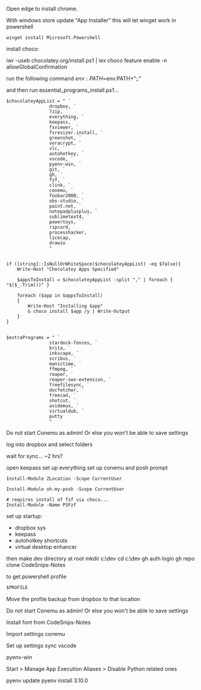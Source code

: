 Open edge to install chrome.

With windows store update "App Installer" this will let winget work in powershell

```
winget install Microsoft.Powershell
```

install choco:

iwr -useb chocolatey.org/install.ps1 | iex
choco feature enable -n allowGlobalConfirmation

run the following command
$env:PATH =$env:PATH+";."

and then run essential_programs_install.ps1...

```
$chocolateyAppList = " `
				dropbox, `
				7zip, `
				everything, `
				keepass, `
				fsviewer, `
				fsresizer.install, `
				greenshot, `
				veracrypt, `
				vlc, `
				autohotkey, `
				vscode, `
				pyenv-win, `
				git, `
				gh, `
				fzf, `
				clink, `
				conemu, `
				foobar2000, `
				obs-studio, `
				paint.net, `
				notepadplusplus, `
				sublimetext4, `
				powertoys, `
				ripcord,
				processhacker,
				licecap,
				drawio
				"


if ([string]::IsNullOrWhiteSpace($chocolateyAppList) -eq $false){   
    Write-Host "Chocolatey Apps Specified"  
    
    $appsToInstall = $chocolateyAppList -split "," | foreach { "$($_.Trim())" }

    foreach ($app in $appsToInstall)
    {
        Write-Host "Installing $app"
        & choco install $app /y | Write-Output
    }
}


$extraPrograms = " `
				stardock-fences, `
				krita, `
				inkscape, `
				scribus, `
				manictime, `
				ffmpeg, `
				reaper, `
				reaper-sws-extension, `
				freefilesync, `
				docfetcher, `
				freecad, `
				shotcut, `
				avidemux, `
				virtualdub, `
				putty
				"
```


Do not start Conemu as admin! Or else you won't be able to save settings

log into dropbox and select folders

wait for sync... ~2 hrs?

open keepass
set up everything
set up conemu and posh prompt
```
Install-Module ZLocation -Scope CurrentUser

Install-Module oh-my-posh -Scope CurrentUser

# requires install of fzf via choco...
Install-Module -Name PSFzf
```

set up startup:

- dropbox sys
- keepass
- autohotkey shortcuts
- virtual desktop enhancer

then make dev directory at root
mkdir c:\dev
cd c:\dev
gh auth login
gh repo clone CodeSnips-Notes




to get powershell profile

```ps
$PROFILE
```

Move the profile backup from dropbox to that location

Do not start Conemu as admin! Or else you won't be able to save settings

Install font from CodeSnips-Notes

Import settings conemu

Set up settings sync vscode


pyenv-win

Start > Manage App Execution Aliases > Disable Python related ones

pyenv update
pyenv install 3.10.0